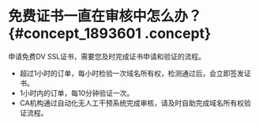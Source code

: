 # 免费证书一直在审核中怎么办？ {#concept_1893601 .concept}

申请免费DV SSL证书，需要您及时完成证书申请和验证的流程。

-   超过1小时的订单，每小时检验一次域名所有权，检测通过后，会立即签发证书。
-   1小时内的订单，每10分钟验证一次。
-   CA机构通过自动化无人工干预系统完成审核，请及时自助完成域名所有权验证流程。

